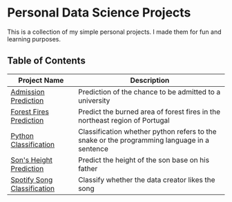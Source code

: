 # Personal Data Science Projects
This is a collection of my simple personal projects. I made them for fun and learning purposes.

## Table of Contents
Project Name | Description |
|---|---|
| [Admission Prediction](https://github.com/fdavidsen/Personal-Data-Science-Projects/tree/master/Admission%20Prediction) | Prediction of the chance to be admitted to a university |
| [Forest Fires Prediction](https://github.com/fdavidsen/Personal-Data-Science-Projects/tree/master/Forest%20Fires%20Prediction) | Predict the burned area of forest fires in the northeast region of Portugal |
| [Python Classification](https://github.com/fdavidsen/Personal-Data-Science-Projects/tree/master/Python%20Classification) | Classification whether python refers to the snake or the programming language in a sentence |
| [Son's Height Prediction](https://github.com/fdavidsen/Personal-Data-Science-Projects/tree/master/Son's%20Height%20Prediction) | Predict the height of the son base on his father |
| [Spotify Song Classification](https://github.com/fdavidsen/Personal-Data-Science-Projects/tree/master/Spotify%20Song%20Classification) | Classify whether the data creator likes the song |
